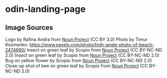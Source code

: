 # odin-landing-page

## Image Sources
Logo by Rafina Andra from <a href="https://thenounproject.com/browse/icons/term/logo/" target="_blank" title="Logo Icons">Noun Project</a> (CC BY 3.0)
Photo by Timur Kozmenko: https://www.pexels.com/photo/high-angle-photo-of-beach-2474690/
Insect on green leaf by Scopio from <a href="https://thenounproject.com/photo/insect-on-green-leaf-4mp9e5/" target="_blank" title="Insect on green leaf Photo">Noun Project</a> (CC BY-NC-ND 2.0)
Insect on green leaf by Scopio from <a href="https://thenounproject.com/photo/insect-on-green-leaf-4mp9e5/" target="_blank" title="Insect on green leaf Photo">Noun Project</a> (CC BY-NC-ND 2.0)
Bug on yellow flower by Scopio from <a href="https://thenounproject.com/photo/bug-on-yellow-flower-bG6Qx4/" target="_blank" title="Bug on yellow flower Photo">Noun Project</a> (CC BY-NC-ND 2.0)
Close-up shot of bee on green leaf by Scopio from <a href="https://thenounproject.com/photo/close-up-shot-of-bee-on-green-leaf-4NBle4/" target="_blank" title="Close-up shot of bee on green leaf Photo">Noun Project</a> (CC BY-NC-ND 2.0)